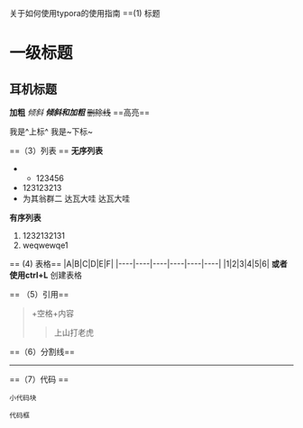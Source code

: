 关于如何使用typora的使用指南
==(1) 标题
# 一级标题
## 耳机标题


**加粗**
*倾斜*
***倾斜和加粗***
~~删除线~~
==高亮==

我是^上标^
我是~下标~

==（3）列表 ==
**无序列表**
+ + 123456
+ 123123213
+ 为其翁群二
	达瓦大哇 
		达瓦大哇


**有序列表**
1. 1232132131
2. weqwewqe1


== (4) 表格==
|A|B|C|D|E|F|
|----|----|----|----|----|----|
|1|2|3|4|5|6|
**或者使用ctrl+L** 创建表格

== （5）引用==
>+空格+内容
>
>> 上山打老虎



==（6）分割线==

---



==（7）代码 ==

`小代码块`

```
代码框
```

